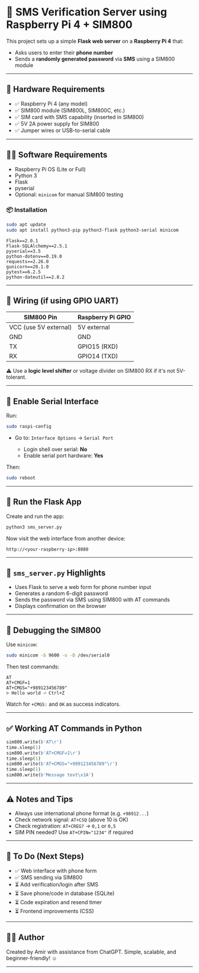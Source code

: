 
# 📱 SMS Verification Server using Raspberry Pi 4 + SIM800

This project sets up a simple **Flask web server** on a **Raspberry Pi 4** that:
- Asks users to enter their **phone number**
- Sends a **randomly generated password** via **SMS** using a SIM800 module

---

## 🧰 Hardware Requirements

- ✅ Raspberry Pi 4 (any model)
- ✅ SIM800 module (SIM800L, SIM800C, etc.)
- ✅ SIM card with SMS capability (inserted in SIM800)
- ✅ 5V 2A power supply for SIM800
- ✅ Jumper wires or USB-to-serial cable

---

## 🧑‍💻 Software Requirements

- Raspberry Pi OS (Lite or Full)
- Python 3
- Flask
- pyserial
- Optional: `minicom` for manual SIM800 testing

### 📦 Installation

```bash
sudo apt update
sudo apt install python3-pip python3-flask python3-serial minicom
````

```
Flask==2.0.1
Flask-SQLAlchemy==2.5.1
pyserial==3.5
python-dotenv==0.19.0
requests==2.26.0
gunicorn==20.1.0
pytest==6.2.5
python-dateutil==2.8.2
````

---

## 🔌 Wiring (if using GPIO UART)

| SIM800 Pin            | Raspberry Pi GPIO |
| --------------------- | ----------------- |
| VCC (use 5V external) | 5V external       |
| GND                   | GND               |
| TX                    | GPIO15 (RXD)      |
| RX                    | GPIO14 (TXD)      |

⚠️ Use a **logic level shifter** or voltage divider on SIM800 RX if it's not 5V-tolerant.

---

## 🔧 Enable Serial Interface

Run:

```bash
sudo raspi-config
```

* Go to: `Interface Options` → `Serial Port`

  * Login shell over serial: **No**
  * Enable serial port hardware: **Yes**

Then:

```bash
sudo reboot
```

---

## 🚀 Run the Flask App

Create and run the app:

```bash
python3 sms_server.py
```

Now visit the web interface from another device:

```
http://<your-raspberry-ip>:8080
```

---

## 📝 `sms_server.py` Highlights

* Uses Flask to serve a web form for phone number input
* Generates a random 6-digit password
* Sends the password via SMS using SIM800 with AT commands
* Displays confirmation on the browser

---

## 🧪 Debugging the SIM800

Use `minicom`:

```bash
sudo minicom -b 9600 -o -D /dev/serial0
```

Then test commands:

```plaintext
AT
AT+CMGF=1
AT+CMGS="+989123456789"
> Hello world ⏎ Ctrl+Z
```

Watch for `+CMGS:` and `OK` as success indicators.

---

## ✅ Working AT Commands in Python

```python
sim800.write(b'AT\r')
time.sleep(1)
sim800.write(b'AT+CMGF=1\r')
time.sleep(1)
sim800.write(b'AT+CMGS="+989123456789"\r')
time.sleep(1)
sim800.write(b'Message text\x1A')
```

---

## ⚠️ Notes and Tips

* Always use international phone format (e.g. `+98912...`)
* Check network signal: `AT+CSQ` (above 10 is OK)
* Check registration: `AT+CREG?` → `0,1` or `0,5`
* SIM PIN needed? Use `AT+CPIN="1234"` if required

---

## 📌 To Do (Next Steps)

* ✅ Web interface with phone form
* ✅ SMS sending via SIM800
* ⏳ Add verification/login after SMS
* ⏳ Save phone/code in database (SQLite)
* ⏳ Code expiration and resend timer
* ⏳ Frontend improvements (CSS)

---

## 🧑‍🎓 Author

Created by Amir with assistance from ChatGPT.
Simple, scalable, and beginner-friendly! ☺️

---

